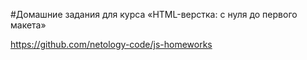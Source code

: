 #Домашние задания для курса «HTML-верстка: с нуля до первого макета»

https://github.com/netology-code/js-homeworks
